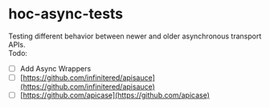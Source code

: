 # hoc-async-tests
Testing different behavior between newer and older asynchronous transport APIs.  
Todo:
- [ ]  Add Async Wrappers 
  - [ ] [https://github.com/infinitered/apisauce](https://github.com/infinitered/apisauce)
  - [ ] [https://github.com/apicase](https://github.com/apicase)
